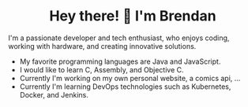 
<h1 align="center">Hey there! 👋 I'm Brendan</h1>

I'm a passionate developer and tech enthusiast, who enjoys coding, working with hardware, and creating innovative solutions.

- My favorite programming languages are Java and JavaScript.
- I would like to learn C, Assembly, and Objective C.
- Currently I'm working on my own personal website, a comics api, ...
- Currently I'm learning DevOps technologies such as Kubernetes, Docker, and Jenkins.
